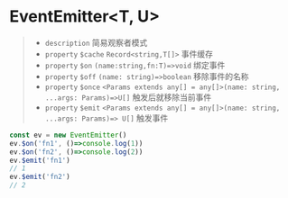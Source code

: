 # EventEmitter<T, U>

> - `description` 简易观察者模式
> - `property` `$cache` `Record<string,T[]>` 事件缓存
> - `property` `$on` `(name:string,fn:T)=>void` 绑定事件
> - `property` `$off` `(name: string)=>boolean` 移除事件的名称
> - `property` `$once` `<Params extends any[] = any[]>(name: string, ...args: Params)=>U[]` 触发后就移除当前事件
> - `property` `$emit` `<Params extends any[] = any[]>(name: string, ...args: Params)=> U[]` 触发事件

 ```js
 const ev = new EventEmitter()
 ev.$on('fn1', ()=>console.log(1))
 ev.$on('fn2', ()=>console.log(2))
 ev.$emit('fn1')
 // 1
 ev.$emit('fn2')
 // 2
 ```
 